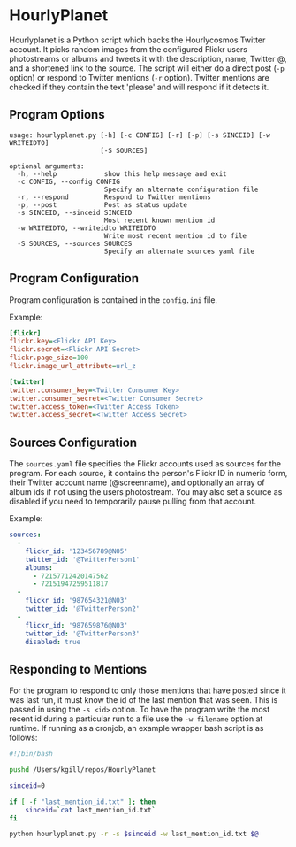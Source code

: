 # HourlyPlanet

Hourlyplanet is a Python script which backs the Hourlycosmos Twitter account. It picks random images from the configured Flickr users photostreams or albums and tweets it with the description, name, Twitter @, and a shortened link to the source. The script will either do a direct post (`-p` option) or respond to Twitter mentions (`-r` option). Twitter mentions are checked if they contain the text 'please' and will respond if it detects it. 

## Program Options
```
usage: hourlyplanet.py [-h] [-c CONFIG] [-r] [-p] [-s SINCEID] [-w WRITEIDTO]
                       [-S SOURCES]

optional arguments:
  -h, --help            show this help message and exit
  -c CONFIG, --config CONFIG
                        Specify an alternate configuration file
  -r, --respond         Respond to Twitter mentions
  -p, --post            Post as status update
  -s SINCEID, --sinceid SINCEID
                        Most recent known mention id
  -w WRITEIDTO, --writeidto WRITEIDTO
                        Write most recent mention id to file
  -S SOURCES, --sources SOURCES
                        Specify an alternate sources yaml file

```
## Program Configuration
Program configuration is contained in the `config.ini` file.

Example:

```ini
[flickr]
flickr.key=<Flickr API Key>
flickr.secret=<Flickr API Secret>
flickr.page_size=100
flickr.image_url_attribute=url_z

[twitter]
twitter.consumer_key=<Twitter Consumer Key>
twitter.consumer_secret=<Twitter Consumer Secret>
twitter.access_token=<Twitter Access Token>
twitter.access_secret=<Twitter Access Secret>

```

## Sources Configuration
The `sources.yaml` file specifies the Flickr accounts used as sources for the program. For each source, it contains the person's Flickr ID in numeric form, their Twitter account name (@screenname), and optionally an array of album ids if not using the users photostream. You may also set a source as disabled if you need to temporarily pause pulling from that account.

Example:
```yaml
sources:
  -
    flickr_id: '123456789@N05'
    twitter_id: '@TwitterPerson1'
    albums:
      - 72157712420147562
      - 72151947259511817
  -
    flickr_id: '987654321@N03'
    twitter_id: '@TwitterPerson2'
  -
    flickr_id: '987659876@N03'
    twitter_id: '@TwitterPerson3'
    disabled: true
```

## Responding to Mentions
For the program to respond to only those mentions that have posted since it was last run, it must know the id of the last mention that was seen. This is passed in using the `-s <id>` option. To have the program write the most recent id during a particular run to a file use the `-w filename` option at runtime. If running as a cronjob, an example wrapper bash script is as follows:

```bash
#!/bin/bash

pushd /Users/kgill/repos/HourlyPlanet

sinceid=0

if [ -f "last_mention_id.txt" ]; then
    sinceid=`cat last_mention_id.txt`
fi

python hourlyplanet.py -r -s $sinceid -w last_mention_id.txt $@
```

